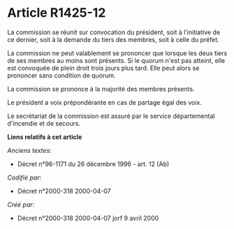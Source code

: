 # Article R1425-12

La commission se réunit sur convocation du président, soit à l'initiative de ce dernier, soit à la demande du tiers des
membres, soit à celle du préfet.

La commission ne peut valablement se prononcer que lorsque les deux tiers de ses membres au moins sont présents. Si le quorum
n'est pas atteint, elle est convoquée de plein droit trois jours plus tard. Elle peut alors se prononcer sans condition de
quorum.

La commission se prononce à la majorité des membres présents.

Le président a voix prépondérante en cas de partage égal des voix.

Le secrétariat de la commission est assuré par le service départemental d'incendie et de secours.

**Liens relatifs à cet article**

_Anciens textes_:

  - Décret n°96-1171 du 26 décembre 1996 - art. 12 (Ab)

_Codifié par_:

  - Décret n°2000-318 2000-04-07

_Créé par_:

  - Décret n°2000-318 2000-04-07 jorf 9 avril 2000
